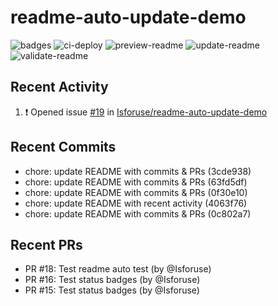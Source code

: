 # readme-auto-update-demo
<!--START_SECTION:badges-->
![badges](https://github.com/Isforuse/readme-auto-update-demo/actions/workflows/badges.yml/badge.svg)
![ci-deploy](https://github.com/Isforuse/readme-auto-update-demo/actions/workflows/ci-deploy.yml/badge.svg)
![preview-readme](https://github.com/Isforuse/readme-auto-update-demo/actions/workflows/preview-readme.yml/badge.svg)
![update-readme](https://github.com/Isforuse/readme-auto-update-demo/actions/workflows/update-readme.yml/badge.svg)
![validate-readme](https://github.com/Isforuse/readme-auto-update-demo/actions/workflows/validate-readme.yml/badge.svg)
<!--END_SECTION:badges-->

## Recent Activity
<!--START_SECTION:activity-->
1. ❗ Opened issue [#19](https://github.com/Isforuse/readme-auto-update-demo/issues/19) in [Isforuse/readme-auto-update-demo](https://github.com/Isforuse/readme-auto-update-demo)
<!--END_SECTION:activity-->

## Recent Commits
<!--START_SECTION:commits-->
- chore: update README with commits & PRs (3cde938)
- chore: update README with commits & PRs (63fd5df)
- chore: update README with commits & PRs (0f30e10)
- chore: update README with recent activity (4063f76)
- chore: update README with commits & PRs (0c802a7)
<!--END_SECTION:commits-->

## Recent PRs
<!--START_SECTION:prs-->
- PR #18: Test readme auto test (by @Isforuse)
- PR #16: Test status badges (by @Isforuse)
- PR #15: Test status badges (by @Isforuse)
<!--END_SECTION:prs-->
